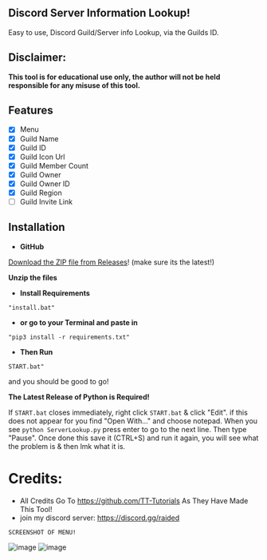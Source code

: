
## Discord Server Information Lookup!
Easy to use, Discord Guild/Server info Lookup, via the Guilds ID.
## **Disclaimer:**
**This tool is for educational use only, the author will not be held responsible for any misuse of this tool.**
## Features

- [x] Menu
- [x] Guild Name
- [x] Guild ID
- [x] Guild Icon Url
- [x] Guild Member Count
- [x] Guild Owner
- [x] Guild Owner ID
- [x] Guild Region
- [ ] Guild Invite Link
## Installation

-   **GitHub**

[Download the ZIP file from Releases](https://github.com/TT-Tutorials/Server-Lookup)! (make sure its the latest!)

**Unzip the files**

- **Install Requirements**

```
"install.bat"
```

- **or go to your Terminal and paste in**

```
"pip3 install -r requirements.txt"
```

- **Then Run**

```
START.bat"
```

and you should be good to go!

**The Latest Release of Python is Required!**

If `START.bat` closes immediately, right click `START.bat` & click "Edit". if this does not appear for you find "Open With..." and choose notepad. When you see `python ServerLookup.py` press enter to go to the next line. Then type "Pause". Once done this save it (CTRL+S) and run it again, you will see what the problem is & then lmk what it is.


# Credits:
- All Credits Go To https://github.com/TT-Tutorials As They Have Made This Tool!
- join my discord server: https://discord.gg/raided

`SCREENSHOT OF MENU!`

![image](https://user-images.githubusercontent.com/94531396/143677875-ac9fdf6a-b97b-43be-b9b2-3c7af5c4e39c.png)
![image](https://user-images.githubusercontent.com/94531396/143677939-46a51bfc-22a9-465f-beea-085e5c8981a8.png)


